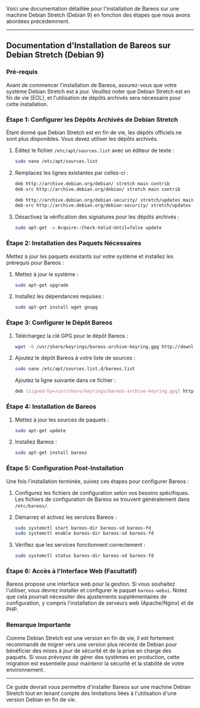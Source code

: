 Voici une documentation détaillée pour l'installation de Bareos sur une machine Debian Stretch (Debian 9) en fonction des étapes que nous avons abordées précédemment.

---

## Documentation d'Installation de Bareos sur Debian Stretch (Debian 9)

### Pré-requis

Avant de commencer l'installation de Bareos, assurez-vous que votre système Debian Stretch est à jour. Veuillez noter que Debian Stretch est en fin de vie (EOL), et l'utilisation de dépôts archivés sera nécessaire pour cette installation.

### Étape 1: Configurer les Dépôts Archivés de Debian Stretch

Étant donné que Debian Stretch est en fin de vie, les dépôts officiels ne sont plus disponibles. Vous devez utiliser les dépôts archivés.

1. Éditez le fichier `/etc/apt/sources.list` avec un éditeur de texte :
    ```bash
    sudo nano /etc/apt/sources.list
    ```

2. Remplacez les lignes existantes par celles-ci :
    ```bash
    deb http://archive.debian.org/debian/ stretch main contrib
    deb-src http://archive.debian.org/debian/ stretch main contrib

    deb http://archive.debian.org/debian-security/ stretch/updates main contrib
    deb-src http://archive.debian.org/debian-security/ stretch/updates main contrib
    ```

3. Désactivez la vérification des signatures pour les dépôts archivés :
    ```bash
    sudo apt-get -o Acquire::Check-Valid-Until=false update
    ```

### Étape 2: Installation des Paquets Nécessaires

Mettez à jour les paquets existants sur votre système et installez les prérequis pour Bareos :

1. Mettez à jour le système :
    ```bash
    sudo apt-get upgrade
    ```

2. Installez les dépendances requises :
    ```bash
    sudo apt-get install wget gnupg
    ```

### Étape 3: Configurer le Dépôt Bareos

1. Téléchargez la clé GPG pour le dépôt Bareos :
    ```bash
    wget -O /usr/share/keyrings/bareos-archive-keyring.gpg http://download.bareos.org/bareos/release/latest/Debian_9.0/Release.key
    ```

2. Ajoutez le dépôt Bareos à votre liste de sources :
    ```bash
    sudo nano /etc/apt/sources.list.d/bareos.list
    ```

    Ajoutez la ligne suivante dans ce fichier :
    ```bash
    deb [signed-by=/usr/share/keyrings/bareos-archive-keyring.gpg] http://download.bareos.org/bareos/release/latest/Debian_9.0/ /
    ```

### Étape 4: Installation de Bareos

1. Mettez à jour les sources de paquets :
    ```bash
    sudo apt-get update
    ```

2. Installez Bareos :
    ```bash
    sudo apt-get install bareos
    ```

### Étape 5: Configuration Post-Installation

Une fois l'installation terminée, suivez ces étapes pour configurer Bareos :

1. Configurez les fichiers de configuration selon vos besoins spécifiques. Les fichiers de configuration de Bareos se trouvent généralement dans `/etc/bareos/`.

2. Démarrez et activez les services Bareos :
    ```bash
    sudo systemctl start bareos-dir bareos-sd bareos-fd
    sudo systemctl enable bareos-dir bareos-sd bareos-fd
    ```

3. Vérifiez que les services fonctionnent correctement :
    ```bash
    sudo systemctl status bareos-dir bareos-sd bareos-fd
    ```

### Étape 6: Accès à l'Interface Web (Facultatif)

Bareos propose une interface web pour la gestion. Si vous souhaitez l'utiliser, vous devrez installer et configurer le paquet `bareos-webui`. Notez que cela pourrait nécessiter des ajustements supplémentaires de configuration, y compris l'installation de serveurs web (Apache/Nginx) et de PHP.

### Remarque Importante

Comme Debian Stretch est une version en fin de vie, il est fortement recommandé de migrer vers une version plus récente de Debian pour bénéficier des mises à jour de sécurité et de la prise en charge des paquets. Si vous prévoyez de gérer des systèmes en production, cette migration est essentielle pour maintenir la sécurité et la stabilité de votre environnement.

---

Ce guide devrait vous permettre d'installer Bareos sur une machine Debian Stretch tout en tenant compte des limitations liées à l'utilisation d'une version Debian en fin de vie.
